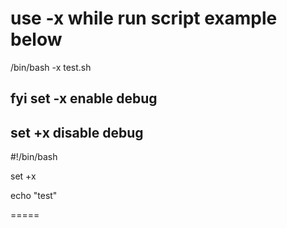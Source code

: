# use -x while run script example below 

/bin/bash -x test.sh


## fyi set -x enable debug 

## set +x disable debug 

#!/bin/bash

set +x

echo "test"

=====
